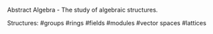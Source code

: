 
Abstract Algebra -  The study of algebraic structures. 

Structures: 
	#groups
	#rings
	#fields
	#modules
	#vector spaces
	#lattices
	